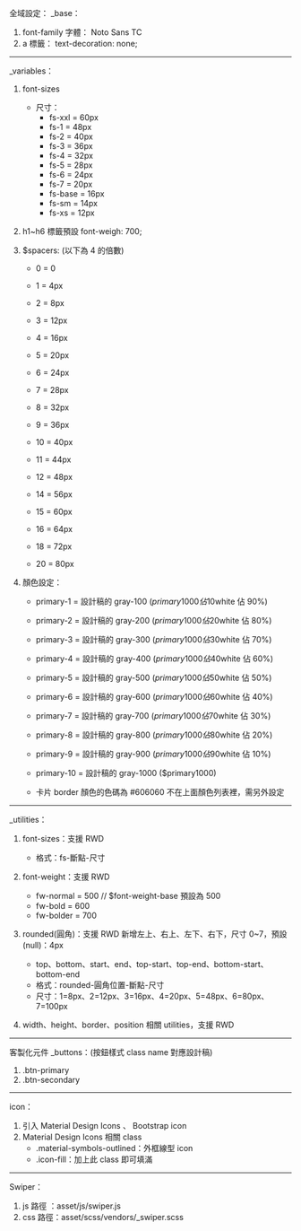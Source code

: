 全域設定：
\_base：

1. font-family 字體： Noto Sans TC
2. a 標籤： text-decoration: none;

---

\_variables：<!-- 2024-09-18 新增 -->

1. font-sizes

   - 尺寸：
     - fs-xxl = 60px
     - fs-1 = 48px
     - fs-2 = 40px
     - fs-3 = 36px
     - fs-4 = 32px
     - fs-5 = 28px
     - fs-6 = 24px
     - fs-7 = 20px
     - fs-base = 16px
     - fs-sm = 14px
     - fs-xs = 12px

<!-- 2024-09-19 新增 -->

2. h1~h6 標籤預設 font-weigh: 700;

3. $spacers: (以下為 4 的倍數)

   - 0 = 0
   - 1 = 4px
   - 2 = 8px
   - 3 = 12px
   - 4 = 16px
   - 5 = 20px
   - 6 = 24px
   - 7 = 28px
   - 8 = 32px
   - 9 = 36px
   - 10 = 40px
   - 11 = 44px
   - 12 = 48px

   - 14 = 56px
   - 15 = 60px
   - 16 = 64px

   - 18 = 72px
   - 20 = 80px

4. 顏色設定：

   - primary-1 = 設計稿的 gray-100 ($primary1000 佔 10%；$white 佔 90%)
   - primary-2 = 設計稿的 gray-200 ($primary1000 佔 20%；$white 佔 80%)
   - primary-3 = 設計稿的 gray-300 ($primary1000 佔 30%；$white 佔 70%)
   - primary-4 = 設計稿的 gray-400 ($primary1000 佔 40%；$white 佔 60%)
   - primary-5 = 設計稿的 gray-500 ($primary1000 佔 50%；$white 佔 50%)
   - primary-6 = 設計稿的 gray-600 ($primary1000 佔 60%；$white 佔 40%)
   - primary-7 = 設計稿的 gray-700 ($primary1000 佔 70%；$white 佔 30%)
   - primary-8 = 設計稿的 gray-800 ($primary1000 佔 80%；$white 佔 20%)
   - primary-9 = 設計稿的 gray-900 ($primary1000 佔 90%；$white 佔 10%)
   - primary-10 = 設計稿的 gray-1000 ($primary1000)

   - 卡片 border 顏色的色碼為 #606060 不在上面顏色列表裡，需另外設定

---

\_utilities：<!-- 2024-09-19 新增 -->

1. font-sizes：支援 RWD

   - 格式：fs-斷點-尺寸

2. font-weight：支援 RWD
   - fw-normal = 500 // $font-weight-base 預設為 500
   - fw-bold = 600
   - fw-bolder = 700
   <!-- 3. letter-spacing：class 簡寫為 ls，支援 RWD -->
3. rounded(圓角)：支援 RWD
   新增左上、右上、左下、右下，尺寸 0~7，預設(null)：4px
   - top、bottom、start、end、top-start、top-end、bottom-start、bottom-end
   - 格式：rounded-圓角位置-斷點-尺寸
   - 尺寸：1=8px、2=12px、3=16px、4=20px、5=48px、6=80px、7=100px
4. width、height、border、position 相關 utilities，支援 RWD

---

客製化元件
\_buttons：(按鈕樣式 class name 對應設計稿)

1. .btn-primary
2. .btn-secondary

---

icon：<!-- 2024-09-19 新增 -->

1. 引入 Material Design Icons 、 Bootstrap icon
2. Material Design Icons 相關 class
   - .material-symbols-outlined：外框線型 icon
   - .icon-fill：加上此 class 即可填滿

---

Swiper：<!-- 2024-09-19 新增 -->

1. js 路徑 ：asset/js/swiper.js
2. css 路徑：asset/scss/vendors/\_swiper.scss
